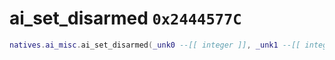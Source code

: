 # ai_set_disarmed `0x2444577C`

```lua
natives.ai_misc.ai_set_disarmed(_unk0 --[[ integer ]], _unk1 --[[ integer ]])
```